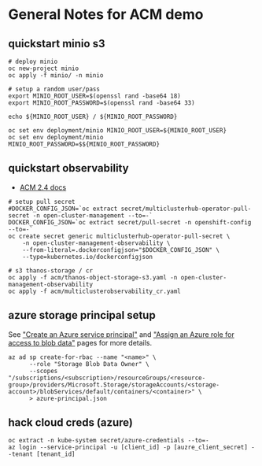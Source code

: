 # General Notes for ACM demo

## quickstart minio s3
```
# deploy minio
oc new-project minio
oc apply -f minio/ -n minio

# setup a random user/pass
export MINIO_ROOT_USER=$(openssl rand -base64 18)
export MINIO_ROOT_PASSWORD=$(openssl rand -base64 33)

echo ${MINIO_ROOT_USER} / ${MINIO_ROOT_PASSWORD}

oc set env deployment/minio MINIO_ROOT_USER=${MINIO_ROOT_USER}
oc set env deployment/minio MINIO_ROOT_PASSWORD=$${MINIO_ROOT_PASSWORD}
```

## quickstart observability
- [ACM 2.4 docs](https://access.redhat.com/documentation/en-us/red_hat_advanced_cluster_management_for_kubernetes/2.4/html/observability/observing-environments-intro#enabling-observability)
```
# setup pull secret
#DOCKER_CONFIG_JSON=`oc extract secret/multiclusterhub-operator-pull-secret -n open-cluster-management --to=-`
DOCKER_CONFIG_JSON=`oc extract secret/pull-secret -n openshift-config --to=-`
oc create secret generic multiclusterhub-operator-pull-secret \
    -n open-cluster-management-observability \
    --from-literal=.dockerconfigjson="$DOCKER_CONFIG_JSON" \
    --type=kubernetes.io/dockerconfigjson
```
```
# s3 thanos-storage / cr
oc apply -f acm/thanos-object-storage-s3.yaml -n open-cluster-management-observability
oc apply -f acm/multiclusterobservability_cr.yaml
```

## azure storage principal setup
See ["Create an Azure service principal"](https://docs.microsoft.com/en-us/cli/azure/create-an-azure-service-principal-azure-cli) and ["Assign an Azure role for access to blob data"](https://docs.microsoft.com/en-us/azure/storage/common/storage-auth-aad-rbac-cli) pages for more details.

```
az ad sp create-for-rbac --name "<name>" \
      --role "Storage Blob Data Owner" \
      --scopes "/subscriptions/<subscription>/resourceGroups/<resource-group>/providers/Microsoft.Storage/storageAccounts/<storage-account>/blobServices/default/containers/<container>" \
      > azure-principal.json
```

## hack cloud creds (azure)
```
oc extract -n kube-system secret/azure-credentials --to=-
az login --service-principal -u [client_id] -p [auzre_client_secret] --tenant [tenant_id]
```

